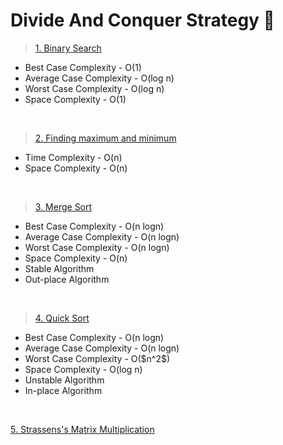 # Divide And Conquer Strategy 🍕

><a href="https://github.com/Shubx10/Algorithms/blob/main/DAC/BinarySearch.cpp">1. Binary Search</a><br>
<ul>
  <li>Best Case Complexity - O(1)</li>
  <li>Average Case Complexity - O(log n)</li>
  <li>Worst Case Complexity - O(log n)</li>
  <li>Space Complexity - O(1)</li>
</ul>
<br>

><a href="">2. Finding maximum and minimum</a><br>
<ul>
  <li>Time Complexity - O(n)</li>
  <li>Space Complexity - O(n)</li>
</ul>
<br>

><a href="https://github.com/Shubx10/Algorithms/blob/main/Sorting/MergeSort.cpp">3. Merge Sort</a><br>
<ul>
    <li>Best Case Complexity - O(n logn)</li>
    <li>Average Case Complexity - O(n logn)</li>
    <li>Worst Case Complexity - O(n logn)</li>
    <li>Space Complexity - O(n)</li>
    <li>Stable Algorithm</li>
    <li>Out-place Algorithm</li>
</ul>
<br>

><a href="https://github.com/Shubx10/Algorithms/blob/main/Sorting/QuickSort.cpp">4. Quick Sort</a><br>
<ul>
    <li>Best Case Complexity - O(n logn)</li>
    <li>Average Case Complexity - O(n logn)</li>
    <li>Worst Case Complexity - O($n^2$)</li>
    <li>Space Complexity - O(log n)</li>
    <li>Unstable Algorithm</li>
    <li>In-place Algorithm</li>
</ul>
<br>

<a href="">5. Strassens's Matrix Multiplication</a><br>
  
